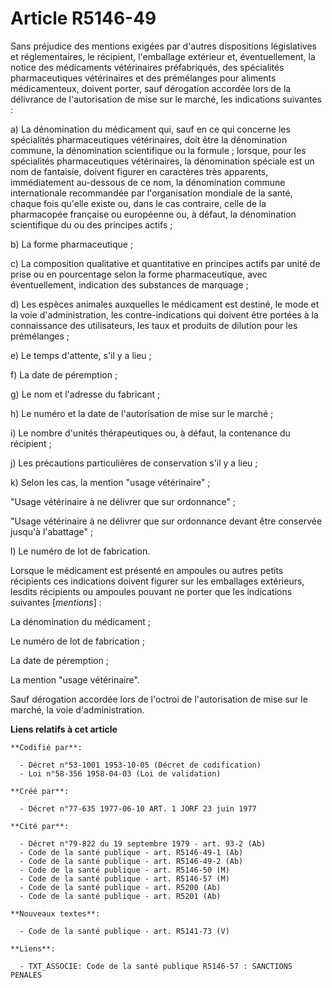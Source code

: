 # Article R5146-49

Sans préjudice des mentions exigées par d'autres dispositions législatives et réglementaires, le récipient, l'emballage
extérieur et, éventuellement, la notice des médicaments vétérinaires préfabriqués, des spécialités pharmaceutiques
vétérinaires et des prémélanges pour aliments médicamenteux, doivent porter, sauf dérogation accordée lors de la délivrance
de l'autorisation de mise sur le marché, les indications suivantes :

a) La dénomination du médicament qui, sauf en ce qui concerne les spécialités pharmaceutiques vétérinaires, doit être la
dénomination commune, la dénomination scientifique ou la formule ; lorsque, pour les spécialités pharmaceutiques
vétérinaires, la dénomination spéciale est un nom de fantaisie, doivent figurer en caractères très apparents, immédiatement
au-dessous de ce nom, la dénomination commune internationale recommandée par l'organisation mondiale de la santé, chaque fois
qu'elle existe ou, dans le cas contraire, celle de la pharmacopée française ou européenne ou, à défaut, la dénomination
scientifique du ou des principes actifs ;

b) La forme pharmaceutique ;

c) La composition qualitative et quantitative en principes actifs par unité de prise ou en pourcentage selon la forme
pharmaceutique, avec éventuellement, indication des substances de marquage ;

d) Les espèces animales auxquelles le médicament est destiné, le mode et la voie d'administration, les contre-indications qui
doivent être portées à la connaissance des utilisateurs, les taux et produits de dilution pour les prémélanges ;

e) Le temps d'attente, s'il y a lieu ;

f) La date de péremption ;

g) Le nom et l'adresse du fabricant ;

h) Le numéro et la date de l'autorisation de mise sur le marché ;

i) Le nombre d'unités thérapeutiques ou, à défaut, la contenance du récipient ;

j) Les précautions particulières de conservation s'il y a lieu ;

k) Selon les cas, la mention "usage vétérinaire" ;

"Usage vétérinaire à ne délivrer que sur ordonnance" ;

"Usage vétérinaire à ne délivrer que sur ordonnance devant être conservée jusqu'à l'abattage" ;

l) Le numéro de lot de fabrication.

Lorsque le médicament est présenté en ampoules ou autres petits récipients ces indications doivent figurer sur les emballages
extérieurs, lesdits récipients ou ampoules pouvant ne porter que les indications suivantes [*mentions*] :

La dénomination du médicament ;

Le numéro de lot de fabrication ;

La date de péremption ;

La mention "usage vétérinaire".

Sauf dérogation accordée lors de l'octroi de l'autorisation de mise sur le marché, la voie d'administration.

**Liens relatifs à cet article**

	**Codifié par**:

	  - Décret n°53-1001 1953-10-05 (Décret de codification)
	  - Loi n°58-356 1958-04-03 (Loi de validation)

	**Créé par**:

	  - Décret n°77-635 1977-06-10 ART. 1 JORF 23 juin 1977

	**Cité par**:

	  - Décret n°79-822 du 19 septembre 1979 - art. 93-2 (Ab)
	  - Code de la santé publique - art. R5146-49-1 (Ab)
	  - Code de la santé publique - art. R5146-49-2 (Ab)
	  - Code de la santé publique - art. R5146-50 (M)
	  - Code de la santé publique - art. R5146-57 (M)
	  - Code de la santé publique - art. R5200 (Ab)
	  - Code de la santé publique - art. R5201 (Ab)

	**Nouveaux textes**:

	  - Code de la santé publique - art. R5141-73 (V)

	**Liens**:

	  - TXT_ASSOCIE: Code de la santé publique R5146-57 : SANCTIONS PENALES
